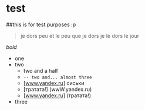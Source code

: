 # test
##this is for test purposes :p

>je dors peu et le peu que je dors je le dors le jour

*bold*

* one
* two
  - two and a half
  - `-- two and... almost three`
  - [www.yandex.ru] сиськи
  - [тратата!] (wwW.yandex.ru)
  - [www.yandex.ru] (тратата!)
* three
